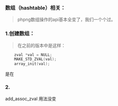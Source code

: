 
### 数组（hashtable）相关：
> phpng数组操作的api基本全变了，我们一个个过。
### 1.创建数组：
>在之前的版本中是这样：
```c
    zval *val = NULL;
    MAKE_STD_ZVAL(val);
    array_init(val);
```
是在
### 2.
add_assoc_zval 用法没变

